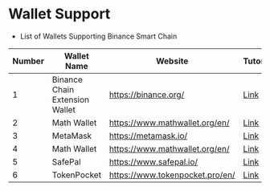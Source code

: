# Wallet Support

* List of Wallets Supporting Binance Smart Chain

| Number | Wallet Name                                            | Website                          | Tutorial|
| ------ | ------------------------------------- | -------------------------------- |-------------------------------- |
| 1      | Binance Chain Extension Wallet            | <https://binance.org/>       |[Link](../smart-chain/wallet/binance.md)|
| 2      | Math Wallet              | <https://www.mathwallet.org/en/>       |[Link](../smart-chain/wallet/math.md)|
| 3      | MetaMask              | <https://metamask.io/>       |[Link](../smart-chain/wallet/metamask.md)|
| 4      | Math Wallet              | <https://www.mathwallet.org/en/>       |[Link](../smart-chain/wallet/math.md)|
| 5      | SafePal              | <https://www.safepal.io/>       |[Link](https://blog.safepal.io/binance-smart-chain-x-safepal/)|
| 6      | TokenPocket              | <https://www.tokenpocket.pro/en/>       |[Link](https://tokenpocket-gm.medium.com/how-to-create-or-import-a-bsc-account-to-tokenpocket-faaad2f2989c)|

